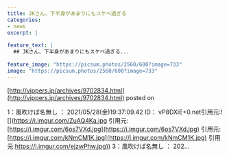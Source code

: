 ```yaml
---
title: JKさん、下半身があまりにもスケベ過ぎる
categories:
- news
excerpt: |
  
feature_text: |
  ## JKさん、下半身があまりにもスケベ過ぎる...
  
feature_image: "https://picsum.photos/2560/600?image=733"
image: "https://picsum.photos/2560/600?image=733"
---
```


[http://vippers.jp/archives/9702834.html](http://vippers.jp/archives/9702834.html)
posted on 

<!--more-->

1：風吹けば名無し ： 2021/05/28(金)19:37:09.42 ID： vP8DXiE+0.net引用元:![](https://i.imgur.com/ZuAQ4Ka.jpg 引用元:[https://i.imgur.com/6os7VXd.jpg](https://i.imgur.com/6os7VXd.jpg) 引用元:[https://i.imgur.com/kNmCM1K.jpg](https://i.imgur.com/kNmCM1K.jpg) 引用元:[https://i.imgur.com/ejzwPhw.jpg)](https://i.imgur.com/ejzwPhw.jpg)) 3：風吹けば名無し ： 202...
